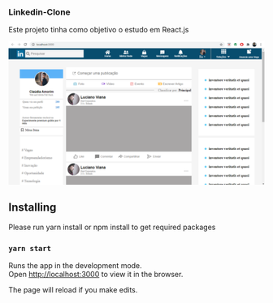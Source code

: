 ### Linkedin-Clone

Este projeto tinha como objetivo o estudo em React.js

![](/ScreenShot/linkedin-clone.png)

## Installing

Please run yarn install or npm install to get required packages

### `yarn start`

Runs the app in the development mode.<br />
Open [http://localhost:3000](http://localhost:3000) to view it in the browser.

The page will reload if you make edits.<br />
